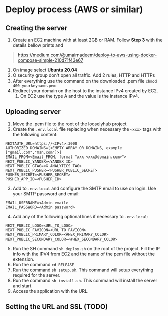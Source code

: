 # Deploy process (AWS or similar)
## Creating the server

1. Create an EC2 machine with at least 2GB or RAM. Follow **Step 3** with the details bellow prints and 
  > https://medium.com/@umairnadeem/deploy-to-aws-using-docker-compose-simple-210d71f43e67
   1. On image select **Ubuntu 20.04**
   2. O security group don't open all traffic. Add 2 rules, HTTP and HTTPs
   3. After everything use the command on the downloaded .pem file ```chmod 400 yourkeyname.pem```
2. Redirect your domain on the host to the instance IPv4 created by EC2.
   1. On EC2 use the type A and the value is the instance IPv4.
   
## Uploading server

1. Move the .pem file to the root of the looselyhub project
2. Create the ```.env.local``` file replacing when necessary the ```<xxx>``` tags with the following content:
  ```
  NEXTAUTH_URL=https://<IPv4>:3000
  AUTHORIZED_DOMAINS=[<EMPTY ARRAY OR DOMAINS, example ["gmail.com","msn.com"]>]
  EMAIL_FROM=<Email_FROM, format "xxx <xxx@domain.com>">
  NEXT_PUBLIC_YANDEX=<YANDEX ID>
  NEXT_PUBLIC_GTAG=<G ANALYTICS TAG>
  NEXT_PUBLIC_PUSHER=<PUSHER_PUBLIC_SECRET>
  PUSHER_SECRET=<PUSHER_SECRET>
  PUSHER_APP_ID=<PUSHER_ID>
  ```
3. Add to ```.env.local``` and configure the SMTP email to use on login. Use your SMTP password and email:
  ```
  EMAIL_USERNAME=<Admin email>
  EMAIL_PASSWORD=<Admin password>
  ```
4. Add any of the following optional lines if necessary to ```.env.local```:
  ```
  NEXT_PUBLIC_LOGO=<URL_TO_LOGO>
  NEXT_PUBLIC_FAVICON=<URL_TO_FAVICON>
  NEXT_PUBLIC_PRIMARY_COLOR=<#HEX_PRIMARY_COLOR>
  NEXT_PUBLIC_SECONDARY_COLOR=<#HEX_SECONDARY_COLOR>
  ```
5. Run the SH command ```sh deploy.sh``` on the root of the project. Fill the IP info with the IPV4 from EC2 and the name of the pem file without the extension.
6. Run the command ```cd RELEASE```
7. Run the command ```sh setup.sh```. This command will setup everything required for the server.
8. Run the command ```sh install.sh```. This command will install the server and start.
9. Access the application with the URL.

## Setting the URL and SSL (TODO)
